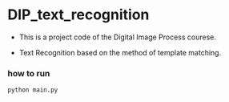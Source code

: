 # DIP_text_recognition
* This is a project code of the Digital Image Process courese.  

* Text Recognition based on the method of template matching.

### how to run
```
python main.py
```
